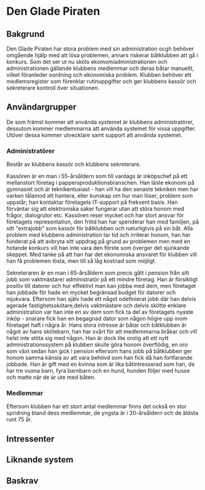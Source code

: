 # Den Glade Piraten

## Bakgrund
Den Glade Piraten har stora problem med sin administration ocgh behöver omgående hjälp 
med att lösa problemen, annars riskerar båtklubben att gå i konkurs. Som det ser ut nu 
sköts ekomomiadministrationen och administrationen gällande klubbens medlemmar och deras 
båtar manuellt, vilket föranleder oordning och ekonomiska problem. Klubben behöver ett 
medlemsregister som förenklar rutinuppgifter och ger klubbens kassör och sekreterare 
kontroll över situationen.

## Användargrupper
De som främst kommer att använda systemet är klubbens administratörer, dessutom kommer 
medlemmarna att använda systemet för vissa uppgifter. Utöver dessa kommer utvecklare 
samt support att använda systemet.

### Administratörer
Består av klubbens kassör och klubbens sekreterare.

Kassören är en man i 55-årsåldern som till vardags är inköpschef på ett mellanstort företag 
i pappersproduktionsbranschen. Han läste ekonomi på gymnasiet och är teknikentusiast - han 
vill ha den senaste tekniken men har varken tålamod att hantera, eller kunskap om hur man 
löser, problem som uppstår; han kontaktar företagets IT-support på frekvent basis. Han 
förväntar sig att elektroniska saker fungerar utan att störa honom med frågor, dialogrutor etc. 
Kassören reser mycket och har stort ansvar för företagets representation, den fritid han har 
spenderar han med familjen, på sitt "extrajobb" som kassör för båtklubben och naturligtvis på 
sin båt. Alla problem med klubbens administration tar tid och irriterar honom, han har 
funderat på att avbryta sitt uppdrag på grund av problemen men med en hotande konkurs vill 
han inte vara den förste som överger det sjunkande skeppet. Med tanke på att han har det 
ekonomiska ansvaret för klubben vill han få problemen lösta, men till så låg kostnad som möjligt.

Sekreteraren är en man i 65-årsåldern som precis gått i pension från sitt jobb som vaktmästare/
administratör på ett mindre företag. Han är försiktigt positiv till datorer och hur 
effektivt man kan jobba med dem, men företaget han jobbade för hade en mycket begränsad budget 
för datorer och mjukvara. Eftersom han själv hade ett något odefinierat jobb där han delvis 
agerade fastighetsskötare,delvis vaktmästare och delvis skötte enklare administration var 
han inte en av dem som fick ta del av företagets nyaste inköp - snarare fick han en begagnad 
dator som någon högre upp inom företaget haft i några år. Hans stora intresse är båtar och 
båtklubben är något av hans skötebarn, han har svårt för att medlemmarna bråkar och vill 
helst inte stöta sig med någon. Han är dock lite orolig att ett nytt administrationssystem 
på klubben skulle göra honom överflödig, en oro som växt sedan han gick i pension eftersom hans 
jobb på båtklubben ger honom samma känsla av att vara behövd som han fick då han fortfarande 
jobbade. Han är gift med en kvinna som är lika båtintresserad som han, de har tre vuxna barn, 
fyra barnbarn och en hund, hunden följer med husse och matte när de är ute med båten.

### Medlemmar
Eftersom klubben har ett stort antal medlemmar finns det också en stor spridning bland dess 
medlemmar, de yngsta är i 20-årsåldern och de äldsta runt 75 år.

## Intressenter


## Liknande system


## Baskrav 

